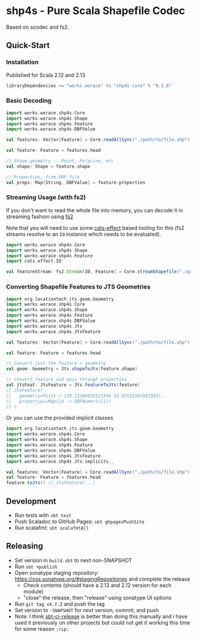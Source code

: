 # shp4s - Pure Scala Shapefile Codec

Based on scodec and fs2.

## Quick-Start

### Installation

Published for Scala 2.12 and 2.13

```scala
libraryDependencies += "works.worace" %% "shp4s-core" % "0.1.0"
```

### Basic Decoding

```scala
import works.worace.shp4s.Core
import works.worace.shp4s.Shape
import works.worace.shp4s.Feature
import works.worace.shp4s.DBFValue

val features: Vector[Feature] = Core.readAllSync("./path/to/file.shp")

val feature: Feature = features.head

// Shape geometry -- Point, PolyLine, etc
val shape: Shape = feature.shape

// Properties, from DBF file
val props: Map[String, DBFValue] = feature.properties
```

### Streaming Usage (with fs2)

If you don't want to read the whole file into memory, you can decode it in streaming fashion using [fs2](https://fs2.io/)

Note that you will need to use some [cats-effect](https://typelevel.org/cats-effect/) based tooling for this (fs2 streams resolve to an `IO` instance which needs to be evaluated).

```scala
import works.worace.shp4s.Core
import works.worace.shp4s.Shape
import works.worace.shp4s.Feature
import cats.effect.IO

val featureStream: fs2.Stream[IO, Feature] = Core.streamShapefile("./path/to/my.shp")
```

### Converting Shapefile Features to JTS Geometries

```scala
import org.locationtech.jts.geom.Geometry
import works.worace.shp4s.Core
import works.worace.shp4s.Shape
import works.worace.shp4s.Feature
import works.worace.shp4s.DBFValue
import works.worace.shp4s.Jts
import works.worace.shp4s.JtsFeature

val features: Vector[Feature] = Core.readAllSync("./path/to/file.shp")

val feature: Feature = features.head

// Convert just the feature's geometry
val geom: Geometry = Jts.shapeToJts(feature.shape)

// Convert feature and pass through properties
val jtsFeat: JtsFeature = Jts.featureToJts(feature)
// JtsFeature(
//   geometry=Point (-118.13306035523306 33.85531587901563),
//   properties=Map(id -> DBFNumeric(1))
// )
```

Or you can use the provided implicit classes

```scala
import org.locationtech.jts.geom.Geometry
import works.worace.shp4s.Core
import works.worace.shp4s.Shape
import works.worace.shp4s.Feature
import works.worace.shp4s.DBFValue
import works.worace.shp4s.JtsFeature
import works.worace.shp4s.Jts.implicits._

val features: Vector[Feature] = Core.readAllSync("./path/to/file.shp")
val feature: Feature = features.head
feature.toJts() // JtsFeature(...)
```

## Development

* Run tests with `sbt test`
* Push Scaladoc to GitHub Pages: `sbt ghpagesPushSite`
* Run scalafmt: `sbt scalafmtAll`

## Releasing

* Set version in `build.sbt` to next non-SNAPSHOT
* Run `sbt +publish`
* Open sonatype staging repository: https://oss.sonatype.org/#stagingRepositories and complete the release
  * Check contents (should have a 2.13 and 2.12 version for each module)
  * "close" the release, then "release" using sonatype UI options
* Run `git tag vX.Y.Z` and push the tag
* Set version to `-SNAPSHOT` for _next_ version, commit, and push
* Note: I think [sbt-ci-release](https://github.com/sbt/sbt-ci-release) is better than doing this manually and i have used it previously on other projects but could not get it working this time for some reason `:rip:`
